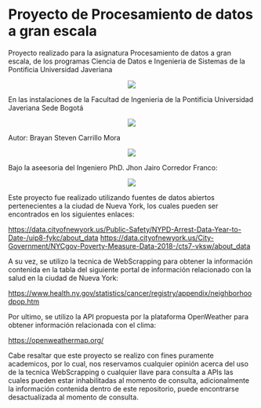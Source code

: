 # Proyecto de Procesamiento de datos a gran escala

Proyecto realizado para la asignatura Procesamiento de datos a gran escala, de los programas Ciencia de Datos e Ingenieria de Sistemas de la Pontificia Universidad Javeriana

<p align="center">
  <img src="https://github.com/Raaiinn/project-data-process/assets/73810142/cf77f005-02e3-471f-9bfc-827e3106293a">
</p>

En las instalaciones de la Facultad de Ingenieria de la Pontificia Universidad Javeriana Sede Bogotá

<p align="center">
  <img src="https://ingenieria.javeriana.edu.co/documents/1600952/7406192/ed_ing_ganapremio.jpg/6e7dda9d-698e-66eb-0830-3e904877b2c2?version=1.0&t=1669145171180&download=true">
</p>

Autor: Brayan Steven Carrillo Mora

<p align="center">
  <img src="https://avatars.githubusercontent.com/u/73810142?v=4">
</p>

Bajo la aseesoria del Ingeniero PhD. Jhon Jairo Corredor Franco: 

<p align="center">
  <img src="https://ingenieria.javeriana.edu.co/documents/1600952/7964921/jhon_corredor.jpg/09bcf259-268f-1de4-480a-618e39b6db46?version=1.0&t=1675114456553&download=true">
</p>

Este proyecto fue realizado utilizando fuentes de datos abiertos pertenecientes a la ciudad de Nueva York, los cuales pueden ser encontrados en los siguientes enlaces: 

https://data.cityofnewyork.us/Public-Safety/NYPD-Arrest-Data-Year-to-Date-/uip8-fykc/about_data
https://data.cityofnewyork.us/City-Government/NYCgov-Poverty-Measure-Data-2018-/cts7-vksw/about_data

A su vez, se utilizo la tecnica de WebScrapping para obtener la información contenida en la tabla del siguiente portal de información relacionado con la salud en la ciudad de Nueva York:

https://www.health.ny.gov/statistics/cancer/registry/appendix/neighborhoodpop.htm

Por ultimo, se utilizo la API propuesta por la plataforma OpenWeather para obtener información relacionada con el clima: 

https://openweathermap.org/

Cabe resaltar que este proyecto se realizo con fines puramente academicos, por lo cual, nos reservamos cualquier opinión acerca del uso de la tecnica WebScrapping o cualquier llave para consulta a APIs las cuales pueden estar inhabilitadas al momento de consulta, adicionalmente la información contenida dentro de este repositorio, puede encontrarse desactualizada al momento de consulta.
